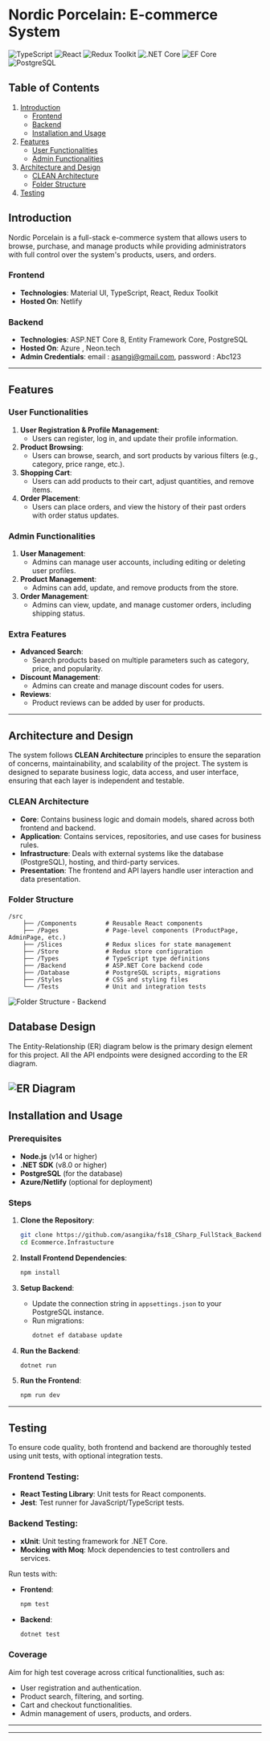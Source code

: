 # Nordic Porcelain: E-commerce System

![TypeScript](https://img.shields.io/badge/TypeScript-green)
![React](https://img.shields.io/badge/React-blue)
![Redux Toolkit](https://img.shields.io/badge/Redux-brown)
![.NET Core](https://img.shields.io/badge/.NET%20Core-purple)
![EF Core](https://img.shields.io/badge/EF%20Core-cyan)
![PostgreSQL](https://img.shields.io/badge/PostgreSQL-darkblue)

## Table of Contents

1. [Introduction](#introduction)
   - [Frontend](#frontend)
   - [Backend](#backend)
   - [Installation and Usage](#installation-and-usage)
2. [Features](#features)
   - [User Functionalities](#user-functionalities)
   - [Admin Functionalities](#admin-functionalities)
3. [Architecture and Design](#architecture-and-design)
   - [CLEAN Architecture](#clean-architecture)
   - [Folder Structure](#folder-structure)
4. [Testing](#testing)

## Introduction

Nordic Porcelain is a full-stack e-commerce system that allows users to browse, purchase, and manage products while providing administrators with full control over the system's products, users, and orders.

### Frontend

- **Technologies**: Material UI, TypeScript, React, Redux Toolkit
- **Hosted On**: Netlify

### Backend

- **Technologies**: ASP.NET Core 8, Entity Framework Core, PostgreSQL
- **Hosted On**: Azure , Neon.tech
- **Admin Credentials**: email : asangi@gmail.com, password : Abc123

---

## Features

### User Functionalities

1. **User Registration & Profile Management**:
   - Users can register, log in, and update their profile information.
2. **Product Browsing**:
   - Users can browse, search, and sort products by various filters (e.g., category, price range, etc.).
3. **Shopping Cart**:
   - Users can add products to their cart, adjust quantities, and remove items.
4. **Order Placement**:
   - Users can place orders, and view the history of their past orders with order status updates.

### Admin Functionalities

1. **User Management**:
   - Admins can manage user accounts, including editing or deleting user profiles.
2. **Product Management**:
   - Admins can add, update, and remove products from the store.
3. **Order Management**:
   - Admins can view, update, and manage customer orders, including shipping status.

### Extra Features

- **Advanced Search**:
  - Search products based on multiple parameters such as category, price, and popularity.
- **Discount Management**:
  - Admins can create and manage discount codes for users.
- **Reviews**:
  - Product reviews can be added by user for products.

---

## Architecture and Design

The system follows **CLEAN Architecture** principles to ensure the separation of concerns, maintainability, and scalability of the project. The system is designed to separate business logic, data access, and user interface, ensuring that each layer is independent and testable.

### CLEAN Architecture

- **Core**: Contains business logic and domain models, shared across both frontend and backend.
- **Application**: Contains services, repositories, and use cases for business rules.
- **Infrastructure**: Deals with external systems like the database (PostgreSQL), hosting, and third-party services.
- **Presentation**: The frontend and API layers handle user interaction and data presentation.

### Folder Structure

```
/src
    ├── /Components        # Reusable React components
    ├── /Pages             # Page-level components (ProductPage, AdminPage, etc.)
    ├── /Slices            # Redux slices for state management
    ├── /Store             # Redux store configuration
    ├── /Types             # TypeScript type definitions
    ├── /Backend           # ASP.NET Core backend code
    ├── /Database          # PostgreSQL scripts, migrations
    ├── /Styles            # CSS and styling files
    └── /Tests             # Unit and integration tests
```

![Folder Structure - Backend](Documentation/FolderStructure.png)

## Database Design

The Entity-Relationship (ER) diagram below is the primary design element for this project. All the API endpoints were designed according to the ER diagram.

## ![ER Diagram](Documentation/NordicPorcelainER.png)

## Installation and Usage

### Prerequisites

- **Node.js** (v14 or higher)
- **.NET SDK** (v8.0 or higher)
- **PostgreSQL** (for the database)
- **Azure/Netlify** (optional for deployment)

### Steps

1. **Clone the Repository**:

   ```bash
   git clone https://github.com/asangika/fs18_CSharp_FullStack_Backend.git
   cd Ecommerce.Infrastucture
   ```

2. **Install Frontend Dependencies**:

   ```bash
   npm install
   ```

3. **Setup Backend**:

   - Update the connection string in `appsettings.json` to your PostgreSQL instance.
   - Run migrations:
     ```bash
     dotnet ef database update
     ```

4. **Run the Backend**:

   ```bash
   dotnet run
   ```

5. **Run the Frontend**:
   ```bash
   npm run dev
   ```

---

## Testing

To ensure code quality, both frontend and backend are thoroughly tested using unit tests, with optional integration tests.

### Frontend Testing:

- **React Testing Library**: Unit tests for React components.
- **Jest**: Test runner for JavaScript/TypeScript tests.

### Backend Testing:

- **xUnit**: Unit testing framework for .NET Core.
- **Mocking with Moq**: Mock dependencies to test controllers and services.

Run tests with:

- **Frontend**:

  ```bash
  npm test
  ```

- **Backend**:
  ```bash
  dotnet test
  ```

### Coverage

Aim for high test coverage across critical functionalities, such as:

- User registration and authentication.
- Product search, filtering, and sorting.
- Cart and checkout functionalities.
- Admin management of users, products, and orders.

---

---
